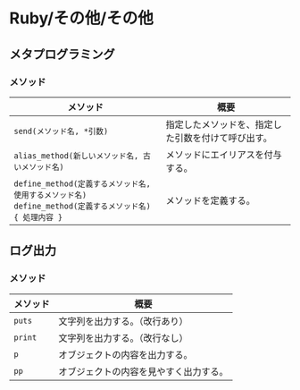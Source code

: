 # Ruby/その他/その他

## メタプログラミング

### メソッド

| メソッド                                                     | 概要                                               |
| ------------------------------------------------------------ | -------------------------------------------------- |
| `send(メソッド名, *引数)`                                    | 指定したメソッドを、指定した引数を付けて呼び出す。 |
| `alias_method(新しいメソッド名, 古いメソッド名)`             | メソッドにエイリアスを付与する。                   |
| `define_method(定義するメソッド名, 使用するメソッド名)`<br/>`define_method(定義するメソッド名) { 処理内容 }` | メソッドを定義する。                               |

## ログ出力

### メソッド

| メソッド | 概要                                   |
| -------- | -------------------------------------- |
| `puts`   | 文字列を出力する。（改行あり）         |
| `print`  | 文字列を出力する。（改行なし）         |
| `p`      | オブジェクトの内容を出力する。         |
| `pp`     | オブジェクトの内容を見やすく出力する。 |
